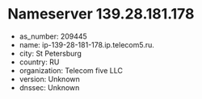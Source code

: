 # Nameserver 139.28.181.178

* as_number: 209445
* name: ip-139-28-181-178.ip.telecom5.ru.
* city: St Petersburg
* country: RU
* organization: Telecom five LLC
* version: Unknown
* dnssec: Unknown
